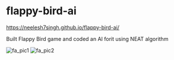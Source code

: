 # flappy-bird-ai
https://neelesh7singh.github.io/flappy-bird-ai/

Built Flappy Bird game and coded an AI forit using NEAT algorithm

![fa_pic1](https://user-images.githubusercontent.com/42792434/121154797-e0e01a00-c864-11eb-98d8-269b62a9b634.png)
![fa_pic2](https://user-images.githubusercontent.com/42792434/121154806-e2a9dd80-c864-11eb-8894-87af7b9566c4.png)
